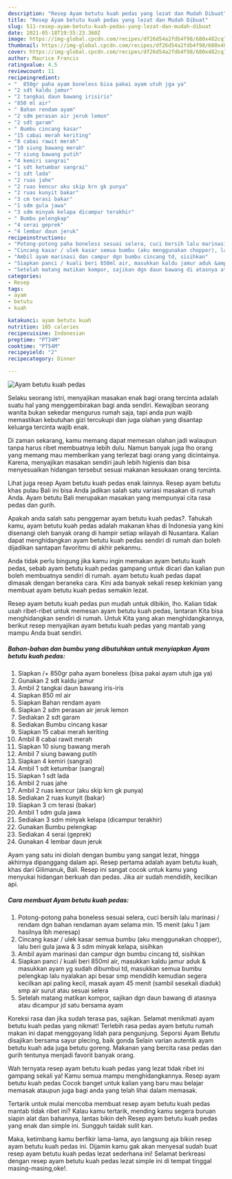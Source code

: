 ```yaml
---
description: "Resep Ayam betutu kuah pedas yang lezat dan Mudah Dibuat"
title: "Resep Ayam betutu kuah pedas yang lezat dan Mudah Dibuat"
slug: 511-resep-ayam-betutu-kuah-pedas-yang-lezat-dan-mudah-dibuat
date: 2021-05-18T19:55:23.360Z
image: https://img-global.cpcdn.com/recipes/df26d54a2fdb4f98/680x482cq70/ayam-betutu-kuah-pedas-foto-resep-utama.jpg
thumbnail: https://img-global.cpcdn.com/recipes/df26d54a2fdb4f98/680x482cq70/ayam-betutu-kuah-pedas-foto-resep-utama.jpg
cover: https://img-global.cpcdn.com/recipes/df26d54a2fdb4f98/680x482cq70/ayam-betutu-kuah-pedas-foto-resep-utama.jpg
author: Maurice Francis
ratingvalue: 4.5
reviewcount: 11
recipeingredient:
- "  850gr paha ayam boneless bisa pakai ayam utuh jga ya"
- "2 sdt kaldu jamur"
- "2 tangkai daun bawang irisiris"
- "850 ml air"
- " Bahan rendam ayam"
- "2 sdm perasan air jeruk lemon"
- "2 sdt garam"
- " Bumbu cincang kasar"
- "15 cabai merah keriting"
- "8 cabai rawit merah"
- "10 siung bawang merah"
- "7 siung bawang putih"
- "4 kemiri sangrai"
- "1 sdt ketumbar sangrai"
- "1 sdt lada"
- "2 ruas jahe"
- "2 ruas kencur aku skip krn gk punya"
- "2 ruas kunyit bakar"
- "3 cm terasi bakar"
- "1 sdm gula jawa"
- "3 sdm minyak kelapa dicampur terakhir"
- " Bumbu pelengkap"
- "4 serai geprek"
- "4 lembar daun jeruk"
recipeinstructions:
- "Potong-potong paha boneless sesuai selera, cuci bersih lalu marinasi / rendam dgn bahan rendaman ayam selama min. 15 menit (aku 1 jam hasilnya lbh meresap)"
- "Cincang kasar / ulek kasar semua bumbu (aku menggunakan chopper), lalu beri gula jawa &amp; 3 sdm minyak kelapa, sisihkan"
- "Ambil ayam marinasi dan campur dgn bumbu cincang td, sisihkan"
- "Siapkan panci / kuali beri 850ml air, masukkan kaldu jamur aduk &amp; masukkan ayam yg sudah dibumbui td, masukkan semua bumbu pelengkap lalu nyalakan api besar smp mendidih kemudian segera kecilkan api paling kecil, masak ayam 45 menit (sambil sesekali diaduk) smp air surut atau sesuai selera"
- "Setelah matang matikan kompor, sajikan dgn daun bawang di atasnya atau dicampur jd satu bersama ayam"
categories:
- Resep
tags:
- ayam
- betutu
- kuah

katakunci: ayam betutu kuah 
nutrition: 185 calories
recipecuisine: Indonesian
preptime: "PT34M"
cooktime: "PT54M"
recipeyield: "2"
recipecategory: Dinner

---
```



![Ayam betutu kuah pedas](https://img-global.cpcdn.com/recipes/df26d54a2fdb4f98/680x482cq70/ayam-betutu-kuah-pedas-foto-resep-utama.jpg)

Selaku seorang istri, menyajikan masakan enak bagi orang tercinta adalah suatu hal yang menggembirakan bagi anda sendiri. Kewajiban seorang  wanita bukan sekedar mengurus rumah saja, tapi anda pun wajib memastikan kebutuhan gizi tercukupi dan juga olahan yang disantap keluarga tercinta wajib enak.

Di zaman  sekarang, kamu memang dapat memesan olahan jadi walaupun tanpa harus ribet membuatnya lebih dulu. Namun banyak juga lho orang yang memang mau memberikan yang terlezat bagi orang yang dicintainya. Karena, menyajikan masakan sendiri jauh lebih higienis dan bisa menyesuaikan hidangan tersebut sesuai makanan kesukaan orang tercinta. 

Lihat juga resep Ayam betutu kuah pedas enak lainnya. Resep ayam betutu khas pulau Bali ini bisa Anda jadikan salah satu variasi masakan di rumah Anda. Ayam betutu Bali merupakan masakan yang mempunyai cita rasa pedas dan gurih.

Apakah anda salah satu penggemar ayam betutu kuah pedas?. Tahukah kamu, ayam betutu kuah pedas adalah makanan khas di Indonesia yang kini disenangi oleh banyak orang di hampir setiap wilayah di Nusantara. Kalian dapat menghidangkan ayam betutu kuah pedas sendiri di rumah dan boleh dijadikan santapan favoritmu di akhir pekanmu.

Anda tidak perlu bingung jika kamu ingin memakan ayam betutu kuah pedas, sebab ayam betutu kuah pedas gampang untuk dicari dan kalian pun boleh membuatnya sendiri di rumah. ayam betutu kuah pedas dapat dimasak dengan beraneka cara. Kini ada banyak sekali resep kekinian yang membuat ayam betutu kuah pedas semakin lezat.

Resep ayam betutu kuah pedas pun mudah untuk dibikin, lho. Kalian tidak usah ribet-ribet untuk memesan ayam betutu kuah pedas, lantaran Kita bisa menghidangkan sendiri di rumah. Untuk Kita yang akan menghidangkannya, berikut resep menyajikan ayam betutu kuah pedas yang mantab yang mampu Anda buat sendiri.

<!--inarticleads1-->

##### Bahan-bahan dan bumbu yang dibutuhkan untuk menyiapkan Ayam betutu kuah pedas:

1. Siapkan  /+ 850gr paha ayam boneless (bisa pakai ayam utuh jga ya)
1. Gunakan 2 sdt kaldu jamur
1. Ambil 2 tangkai daun bawang iris-iris
1. Siapkan 850 ml air
1. Siapkan  Bahan rendam ayam
1. Siapkan 2 sdm perasan air jeruk lemon
1. Sediakan 2 sdt garam
1. Sediakan  Bumbu cincang kasar
1. Siapkan 15 cabai merah keriting
1. Ambil 8 cabai rawit merah
1. Siapkan 10 siung bawang merah
1. Ambil 7 siung bawang putih
1. Siapkan 4 kemiri (sangrai)
1. Ambil 1 sdt ketumbar (sangrai)
1. Siapkan 1 sdt lada
1. Ambil 2 ruas jahe
1. Ambil 2 ruas kencur (aku skip krn gk punya)
1. Sediakan 2 ruas kunyit (bakar)
1. Siapkan 3 cm terasi (bakar)
1. Ambil 1 sdm gula jawa
1. Sediakan 3 sdm minyak kelapa (dicampur terakhir)
1. Gunakan  Bumbu pelengkap
1. Sediakan 4 serai (geprek)
1. Gunakan 4 lembar daun jeruk


Ayam yang satu ini diolah dengan bumbu yang sangat lezat, hingga akhirnya dipanggang dalam api. Resep pertama adalah ayam betutu kuah, khas dari Gilimanuk, Bali. Resep ini sangat cocok untuk kamu yang menyukai hidangan berkuah dan pedas. Jika air sudah mendidih, kecilkan api. 

<!--inarticleads2-->

##### Cara membuat Ayam betutu kuah pedas:

1. Potong-potong paha boneless sesuai selera, cuci bersih lalu marinasi / rendam dgn bahan rendaman ayam selama min. 15 menit (aku 1 jam hasilnya lbh meresap)
1. Cincang kasar / ulek kasar semua bumbu (aku menggunakan chopper), lalu beri gula jawa &amp; 3 sdm minyak kelapa, sisihkan
1. Ambil ayam marinasi dan campur dgn bumbu cincang td, sisihkan
1. Siapkan panci / kuali beri 850ml air, masukkan kaldu jamur aduk &amp; masukkan ayam yg sudah dibumbui td, masukkan semua bumbu pelengkap lalu nyalakan api besar smp mendidih kemudian segera kecilkan api paling kecil, masak ayam 45 menit (sambil sesekali diaduk) smp air surut atau sesuai selera
1. Setelah matang matikan kompor, sajikan dgn daun bawang di atasnya atau dicampur jd satu bersama ayam


Koreksi rasa dan jika sudah terasa pas, sajikan. Selamat menikmati ayam betutu kuah pedas yang nikmat! Terlebih rasa pedas ayam betutu rumah makan ini dapat menggoyang lidah para pengunjung. Seporsi Ayam Betutu disajikan bersama sayur plecing, baik gonda Selain varian autentik ayam betutu kuah ada juga betutu goreng. Makanan yang bercita rasa pedas dan gurih tentunya menjadi favorit banyak orang. 

Wah ternyata resep ayam betutu kuah pedas yang lezat tidak ribet ini gampang sekali ya! Kamu semua mampu menghidangkannya. Resep ayam betutu kuah pedas Cocok banget untuk kalian yang baru mau belajar memasak ataupun juga bagi anda yang telah lihai dalam memasak.

Tertarik untuk mulai mencoba membuat resep ayam betutu kuah pedas mantab tidak ribet ini? Kalau kamu tertarik, mending kamu segera buruan siapin alat dan bahannya, lantas bikin deh Resep ayam betutu kuah pedas yang enak dan simple ini. Sungguh taidak sulit kan. 

Maka, ketimbang kamu berfikir lama-lama, ayo langsung aja bikin resep ayam betutu kuah pedas ini. Dijamin kamu gak akan menyesal sudah buat resep ayam betutu kuah pedas lezat sederhana ini! Selamat berkreasi dengan resep ayam betutu kuah pedas lezat simple ini di tempat tinggal masing-masing,oke!.

